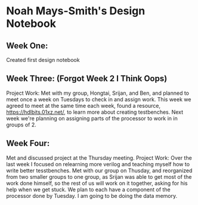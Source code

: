 # Noah Mays-Smith's Design Notebook

## Week One:
Created first design notebook
## Week Three: (Forgot Week 2 I Think Oops)
Project Work:
Met with my group, Hongtai, Srijan, and Ben, and planned to meet once a week on Tuesdays to check in and assign work. This week we agreed to meet at the same time each week, found a resource, https://hdlbits.01xz.net/, to learn more about creating testbenches. Next week we're planning on assigning parts of the processor to work in in groups of 2.

## Week Four:
Met and discussed project at the Thursday meeting.
Project Work:
Over the last week I focused on relearning more verilog and teaching myself how to write better tesstbenches.
Met with our group on Thusday, and reorganized from two smaller groups to one group, as Srijan was able to get most of the work done himself, so the rest of us will work on it together, asking for his help when we get stuck. We plan to each have a component of the processor done by Tuesday. I am going to be doing the data memory.
